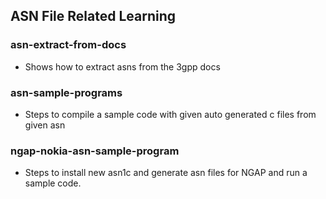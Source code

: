 ## ASN File Related Learning

### asn-extract-from-docs
* Shows how to extract asns from the 3gpp docs
   
### asn-sample-programs
* Steps to compile a sample code with given auto generated
  c files from given asn

### ngap-nokia-asn-sample-program
* Steps to install new asn1c and generate asn files for NGAP and run a sample code.
